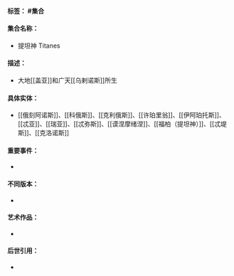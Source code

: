 #### 标签： #集合
#### 集合名称：
- 提坦神 Titanes
#### 描述：
- 大地[[盖亚]]和广天[[乌剌诺斯]]所生
#### 具体实体：
- [[俄刻阿诺斯]]、[[科俄斯]]、[[克利俄斯]]、[[许珀里翁]]、[[伊阿珀托斯]]、[[忒亚]]、[[瑞亚]]、[[忒弥斯]]、[[谟涅摩绪涅]]、[[福柏（提坦神）]]、[[忒堤斯]]、[[克洛诺斯]]
#### 重要事件：
- 
#### 不同版本：
- 
#### 艺术作品：
- 
#### 后世引用：
- 